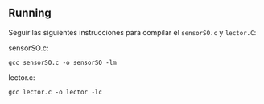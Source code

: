 ## Running

Seguir las siguientes instrucciones para compilar el `sensorSO.c` y `lector.C`:

sensorSO.c:

```shell
gcc sensorSO.c -o sensorSO -lm
```

lector.c:

```shell
gcc lector.c -o lector -lc
```
